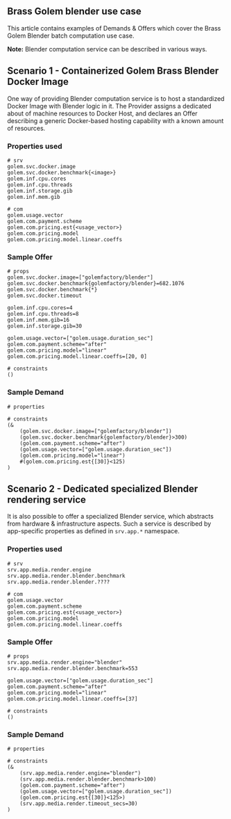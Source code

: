 ## Brass Golem blender use case

This article contains examples of Demands & Offers which cover the Brass Golem Blender batch computation use case.

**Note:** Blender computation service can be described in various ways.

## Scenario 1 - Containerized Golem Brass Blender Docker Image

One way of providing Blender computation service is to host a standardized Docker Image with Blender logic in it. The Provider assigns a dedicated about of machine resources to Docker Host, and declares an Offer describing a generic Docker-based hosting capability with a known amount of resources.

### Properties used
```properties
# srv 
golem.svc.docker.image
golem.svc.docker.benchmark{<image>}
golem.inf.cpu.cores
golem.inf.cpu.threads
golem.inf.storage.gib
golem.inf.mem.gib

# com
golem.usage.vector
golem.com.payment.scheme
golem.com.pricing.est{<usage_vector>}
golem.com.pricing.model
golem.com.pricing.model.linear.coeffs

```

### Sample Offer

```properties
# props
golem.svc.docker.image=["golemfactory/blender"]
golem.svc.docker.benchmark{golemfactory/blender}=682.1076
golem.svc.docker.benchmark{*}
golem.svc.docker.timeout

golem.inf.cpu.cores=4
golem.inf.cpu.threads=8
golem.inf.mem.gib=16
golem.inf.storage.gib=30

golem.usage.vector=["golem.usage.duration_sec"]
golem.com.payment.scheme="after"
golem.com.pricing.model="linear"
golem.com.pricing.model.linear.coeffs=[20, 0]

# constraints
()
```

### Sample Demand

```properties
# properties

# constraints
(&
    (golem.svc.docker.image=["golemfactory/blender"])
    (golem.svc.docker.benchmark{golemfactory/blender}>300)
    (golem.com.payment.scheme="after")
    (golem.usage.vector=["golem.usage.duration_sec"])
    (golem.com.pricing.model="linear")
    #(golem.com.pricing.est{[30]}<125)
)

```

## Scenario 2 - Dedicated specialized Blender rendering service

It is also possible to offer a specialized Blender service, which abstracts from hardware & infrastructure aspects. Such a service is described by app-specific properties as defined in `srv.app.*` namespace. 

### Properties used
```properties
# srv 
srv.app.media.render.engine
srv.app.media.render.blender.benchmark
srv.app.media.render.blender.????

# com
golem.usage.vector
golem.com.payment.scheme
golem.com.pricing.est{<usage_vector>}
golem.com.pricing.model
golem.com.pricing.model.linear.coeffs

```

### Sample Offer

```properties
# props
srv.app.media.render.engine="blender"
srv.app.media.render.blender.benchmark=553

golem.usage.vector=["golem.usage.duration_sec"]
golem.com.payment.scheme="after"
golem.com.pricing.model="linear"
golem.com.pricing.model.linear.coeffs=[37]

# constraints
()
```

### Sample Demand

```properties
# properties

# constraints
(&
    (srv.app.media.render.engine="blender")
    (srv.app.media.render.blender.benchmark>100)
    (golem.com.payment.scheme="after")
    (golem.usage.vector=["golem.usage.duration_sec"])
    (golem.com.pricing.est{[30]}<125>)
    (srv.app.media.render.timeout_secs=30)
)

```
